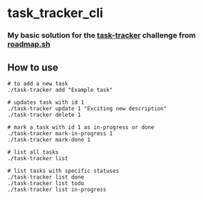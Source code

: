 # task_tracker_cli
<h3>My basic solution for the <a href="https://roadmap.sh/projects/task-tracker">task-tracker</a> challenge from <a href="https://roadmap.sh/">roadmap.sh</a></h3>
<h2>How to use</h2>
<p> 
  
    # to add a new task
    ./task-tracker add "Example task"
    
    # updates task with id 1
    ./task-tracker update 1 "Exciting new description"
    ./task-tracker delete 1
    
    # mark a task with id 1 as in-progress or done
    ./task-tracker mark-in-progress 1
    ./task-tracker mark-done 1
    
    # list all tasks
    ./task-tracker list
    
    # list tasks with specific statuses
    ./task-tracker list done
    ./task-tracker list todo
    ./task-tracker list in-progress
</p>
